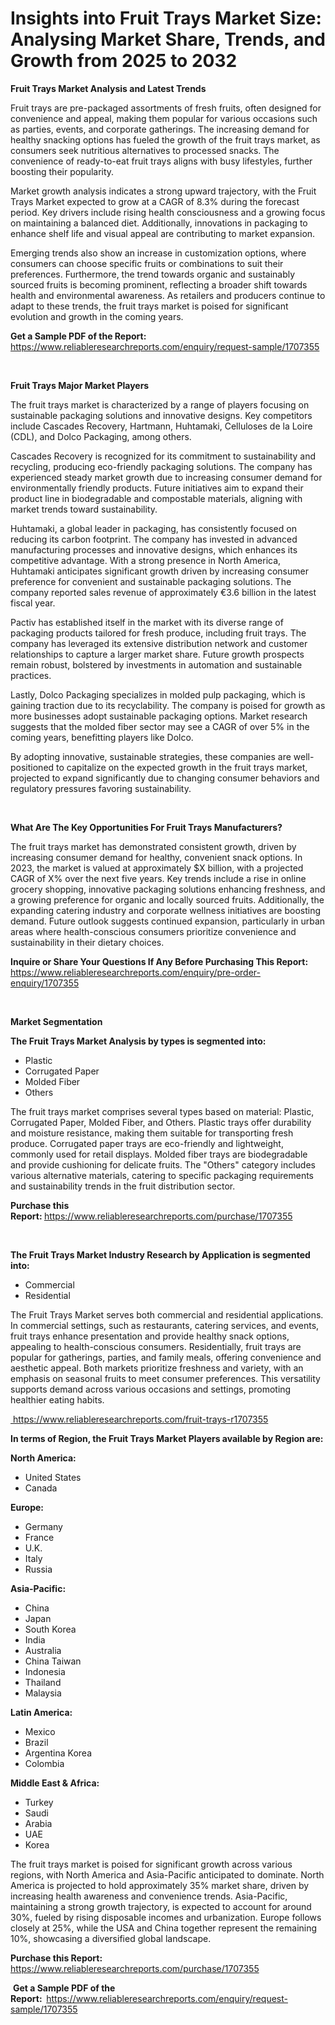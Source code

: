 <p><h1>Insights into Fruit Trays Market Size: Analysing Market Share, Trends, and Growth from 2025 to 2032</h1></p><p><strong>Fruit Trays Market Analysis and Latest Trends</strong></p>
<p><p>Fruit trays are pre-packaged assortments of fresh fruits, often designed for convenience and appeal, making them popular for various occasions such as parties, events, and corporate gatherings. The increasing demand for healthy snacking options has fueled the growth of the fruit trays market, as consumers seek nutritious alternatives to processed snacks. The convenience of ready-to-eat fruit trays aligns with busy lifestyles, further boosting their popularity.</p><p>Market growth analysis indicates a strong upward trajectory, with the Fruit Trays Market expected to grow at a CAGR of 8.3% during the forecast period. Key drivers include rising health consciousness and a growing focus on maintaining a balanced diet. Additionally, innovations in packaging to enhance shelf life and visual appeal are contributing to market expansion. </p><p>Emerging trends also show an increase in customization options, where consumers can choose specific fruits or combinations to suit their preferences. Furthermore, the trend towards organic and sustainably sourced fruits is becoming prominent, reflecting a broader shift towards health and environmental awareness. As retailers and producers continue to adapt to these trends, the fruit trays market is poised for significant evolution and growth in the coming years.</p></p>
<p><strong>Get a Sample PDF of the Report:&nbsp;</strong> <a href="https://www.reliableresearchreports.com/enquiry/request-sample/1707355?utm_campaign=3386&utm_medium=2&utm_source=Github&utm_content=ia&utm_term=19042025&utm_id=fruit-trays">https://www.reliableresearchreports.com/enquiry/request-sample/1707355</a></p>
<p>&nbsp;</p>
<p><strong>Fruit Trays Major Market Players</strong></p>
<p><p>The fruit trays market is characterized by a range of players focusing on sustainable packaging solutions and innovative designs. Key competitors include Cascades Recovery, Hartmann, Huhtamaki, Celluloses de la Loire (CDL), and Dolco Packaging, among others.</p><p>Cascades Recovery is recognized for its commitment to sustainability and recycling, producing eco-friendly packaging solutions. The company has experienced steady market growth due to increasing consumer demand for environmentally friendly products. Future initiatives aim to expand their product line in biodegradable and compostable materials, aligning with market trends toward sustainability.</p><p>Huhtamaki, a global leader in packaging, has consistently focused on reducing its carbon footprint. The company has invested in advanced manufacturing processes and innovative designs, which enhances its competitive advantage. With a strong presence in North America, Huhtamaki anticipates significant growth driven by increasing consumer preference for convenient and sustainable packaging solutions. The company reported sales revenue of approximately €3.6 billion in the latest fiscal year.</p><p>Pactiv has established itself in the market with its diverse range of packaging products tailored for fresh produce, including fruit trays. The company has leveraged its extensive distribution network and customer relationships to capture a larger market share. Future growth prospects remain robust, bolstered by investments in automation and sustainable practices.</p><p>Lastly, Dolco Packaging specializes in molded pulp packaging, which is gaining traction due to its recyclability. The company is poised for growth as more businesses adopt sustainable packaging options. Market research suggests that the molded fiber sector may see a CAGR of over 5% in the coming years, benefitting players like Dolco.</p><p>By adopting innovative, sustainable strategies, these companies are well-positioned to capitalize on the expected growth in the fruit trays market, projected to expand significantly due to changing consumer behaviors and regulatory pressures favoring sustainability.</p></p>
<p>&nbsp;</p>
<p><strong>What Are The Key Opportunities For Fruit Trays Manufacturers?</strong></p>
<p><p>The fruit trays market has demonstrated consistent growth, driven by increasing consumer demand for healthy, convenient snack options. In 2023, the market is valued at approximately $X billion, with a projected CAGR of X% over the next five years. Key trends include a rise in online grocery shopping, innovative packaging solutions enhancing freshness, and a growing preference for organic and locally sourced fruits. Additionally, the expanding catering industry and corporate wellness initiatives are boosting demand. Future outlook suggests continued expansion, particularly in urban areas where health-conscious consumers prioritize convenience and sustainability in their dietary choices.</p></p>
<p><strong>Inquire or Share Your Questions If Any Before Purchasing This Report:</strong> <a href="https://www.reliableresearchreports.com/enquiry/pre-order-enquiry/1707355?utm_campaign=3386&utm_medium=2&utm_source=Github&utm_content=ia&utm_term=19042025&utm_id=fruit-trays">https://www.reliableresearchreports.com/enquiry/pre-order-enquiry/1707355</a></p>
<p>&nbsp;</p>
<p><strong>Market Segmentation</strong></p>
<p><strong>The Fruit Trays Market Analysis by types is segmented into:</strong></p>
<p><ul><li>Plastic</li><li>Corrugated Paper</li><li>Molded Fiber</li><li>Others</li></ul></p>
<p><p>The fruit trays market comprises several types based on material: Plastic, Corrugated Paper, Molded Fiber, and Others. Plastic trays offer durability and moisture resistance, making them suitable for transporting fresh produce. Corrugated paper trays are eco-friendly and lightweight, commonly used for retail displays. Molded fiber trays are biodegradable and provide cushioning for delicate fruits. The "Others" category includes various alternative materials, catering to specific packaging requirements and sustainability trends in the fruit distribution sector.</p></p>
<p><strong>Purchase this Report:&nbsp;</strong><a href="https://www.reliableresearchreports.com/purchase/1707355?utm_campaign=3386&utm_medium=2&utm_source=Github&utm_content=ia&utm_term=19042025&utm_id=fruit-trays">https://www.reliableresearchreports.com/purchase/1707355</a></p>
<p>&nbsp;</p>
<p><strong>The Fruit Trays Market Industry Research by Application is segmented into:</strong></p>
<p><ul><li>Commercial</li><li>Residential</li></ul></p>
<p><p>The Fruit Trays Market serves both commercial and residential applications. In commercial settings, such as restaurants, catering services, and events, fruit trays enhance presentation and provide healthy snack options, appealing to health-conscious consumers. Residentially, fruit trays are popular for gatherings, parties, and family meals, offering convenience and aesthetic appeal. Both markets prioritize freshness and variety, with an emphasis on seasonal fruits to meet consumer preferences. This versatility supports demand across various occasions and settings, promoting healthier eating habits.</p></p>
<p><a href="https://www.reliableresearchreports.com/fruit-trays-r1707355?utm_campaign=3386&utm_medium=2&utm_source=Github&utm_content=ia&utm_term=19042025&utm_id=fruit-trays">&nbsp;https://www.reliableresearchreports.com/fruit-trays-r1707355</a></p>
<p><strong>In terms of Region, the Fruit Trays Market Players available by Region are:</strong></p>
<p>
    <p> <strong> North America: </strong>
        <ul>
            <li>United States</li>
            <li>Canada</li>
        </ul>
        </p> 
    <p> <strong> Europe: </strong>
        <ul>
            <li>Germany</li>
            <li>France</li>
            <li>U.K.</li>
            <li>Italy</li>
            <li>Russia</li>
        </ul>
        </p> 
    <p> <strong> Asia-Pacific: </strong>
        <ul>
            <li>China</li>
            <li>Japan</li>
            <li>South Korea</li>
            <li>India</li>
            <li>Australia</li>
            <li>China Taiwan</li>
            <li>Indonesia</li>
            <li>Thailand</li>
            <li>Malaysia</li>
        </ul>
        </p> 
    <p> <strong> Latin America: </strong>
        <ul>
            <li>Mexico</li>
            <li>Brazil</li>
            <li>Argentina Korea</li>
            <li>Colombia</li>
        </ul>
        </p> 
    <p> <strong> Middle East & Africa: </strong>
        <ul>
            <li>Turkey</li>
            <li>Saudi</li>
            <li>Arabia</li>
            <li>UAE</li>
            <li>Korea</li>
        </ul>
    </p>
    </p>
<p><p>The fruit trays market is poised for significant growth across various regions, with North America and Asia-Pacific anticipated to dominate. North America is projected to hold approximately 35% market share, driven by increasing health awareness and convenience trends. Asia-Pacific, maintaining a strong growth trajectory, is expected to account for around 30%, fueled by rising disposable incomes and urbanization. Europe follows closely at 25%, while the USA and China together represent the remaining 10%, showcasing a diversified global landscape.</p></p>
<p><strong>Purchase this Report: </strong><a href="https://www.reliableresearchreports.com/purchase/1707355?utm_campaign=3386&utm_medium=2&utm_source=Github&utm_content=ia&utm_term=19042025&utm_id=fruit-trays">https://www.reliableresearchreports.com/purchase/1707355</a></p>
<p>&nbsp;<strong>Get a Sample PDF of the Report:&nbsp;&nbsp;</strong><a href="https://www.reliableresearchreports.com/enquiry/request-sample/1707355?utm_campaign=3386&utm_medium=2&utm_source=Github&utm_content=ia&utm_term=19042025&utm_id=fruit-trays">https://www.reliableresearchreports.com/enquiry/request-sample/1707355</a></p>
<p><strong></strong></p>
<p><p></p><p></p><p></p></p>